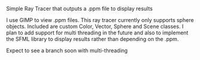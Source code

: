 Simple Ray Tracer that outputs a .ppm file to display results

I use GIMP to view .ppm files. This ray tracer currently only supports sphere objects. 
Included are custom Color, Vector, Sphere and Scene classes. I plan to add support
for multi threading in the future and also to implement the SFML library to display
results rather than depending on the .ppm. 

Expect to see a branch soon with multi-threading
